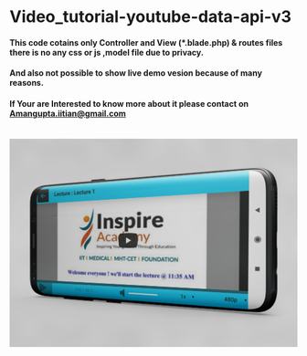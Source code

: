 # Video_tutorial-youtube-data-api-v3
<h4>This code cotains only Controller and View (*.blade.php) & routes files there is no any css or js ,model file due to privacy.<h4>
	<h4>And also not possible to show live demo vesion because of many reasons.</h4>
	<h4>If Your are Interested to know more about it please contact on <a href="mailto:amangupta.iitian@gmail.com">Amangupta.iitian@gmail.com</a></h4><br>
<img src="https://github.com/amangupta1510/Video_tutorial-youtube-data-api-v3/blob/main/video-tutorials.jpg">
